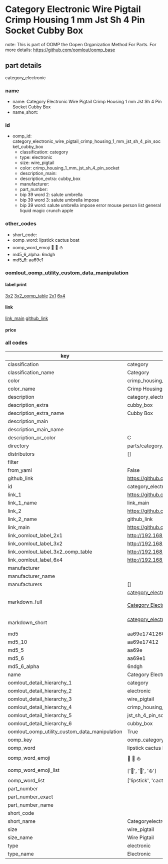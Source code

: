 # Category Electronic Wire Pigtail Crimp Housing 1 mm Jst Sh 4 Pin Socket Cubby Box  

note: This is part of OOMP the Oopen Organization Method For Parts. For more details: https://github.com/oomlout/oomp_base

##  part details



category_electronic

### name
* name: Category Electronic Wire Pigtail Crimp Housing 1 mm Jst Sh 4 Pin Socket Cubby Box
* name_short: 
### id
* oomp_id: category_electronic_wire_pigtail_crimp_housing_1_mm_jst_sh_4_pin_socket_cubby_box
  * classification: category
  * type: electronic
  * size: wire_pigtail
  * color: crimp_housing_1_mm_jst_sh_4_pin_socket
  * description_main: 
  * description_extra: cubby_box
  * manufacturer: 
  * part_number: 
  * bip 39 word 2: salute umbrella
  * bip 39 word 3: salute umbrella impose
  * bip 39 word: salute umbrella impose error mouse person list general liquid magic crunch apple

### other_codes
* short_code: 
* oomp_word: lipstick cactus boat
* oomp_word_emoji :lipstick: :cactus: :boat:
* md5_6_alpha: 6ndgh
* md5_6: aa69e1






### oomlout_oomp_utility_custom_data_manipulation
#### label print
[3x2](http://192.168.1.245:1112/?label=oomp%206ndgh)
[3x2_oomp_table](http://192.168.1.107:1112/?label=oomp%206ndgh)
[2x1](http://192.168.1.242:1112/?label=oomp%206ndgh)
[6x4](http://192.168.1.55:1112/?label=oomp%206ndgh)    

#### link

[link_main](https://github.com/oomlout/oomlout_oomp_current_version_messy/tree/main/parts/category_electronic_wire_pigtail_crimp_housing_1_mm_jst_sh_4_pin_socket_cubby_box) [github_link](https://github.com/oomlout/oomlout_oomp_part_src/tree/main/parts/category_electronic_wire_pigtail_crimp_housing_1_mm_jst_sh_4_pin_socket_cubby_box)                             

#### price







### all codes 
| key | value |  
| --- | --- |  
| classification | category |  
| classification_name | Category |  
| color | crimp_housing_1_mm_jst_sh_4_pin_socket |  
| color_name | Crimp Housing 1 mm Jst Sh 4 Pin Socket |  
| description | category_electronic |  
| description_extra | cubby_box |  
| description_extra_name | Cubby Box |  
| description_main |  |  
| description_main_name |  |  
| description_or_color | C  |  
| directory | parts/category_electronic_wire_pigtail_crimp_housing_1_mm_jst_sh_4_pin_socket_cubby_box |  
| distributors | [] |  
| filter |  |  
| from_yaml | False |  
| github_link | https://github.com/oomlout/oomlout_oomp_part_src/tree/main/parts/category_electronic_wire_pigtail_crimp_housing_1_mm_jst_sh_4_pin_socket_cubby_box |  
| id | category_electronic_wire_pigtail_crimp_housing_1_mm_jst_sh_4_pin_socket_cubby_box |  
| link_1 | https://github.com/oomlout/oomlout_oomp_current_version_messy/tree/main/parts/category_electronic_wire_pigtail_crimp_housing_1_mm_jst_sh_4_pin_socket_cubby_box |  
| link_1_name | link_main |  
| link_2 | https://github.com/oomlout/oomlout_oomp_part_src/tree/main/parts/category_electronic_wire_pigtail_crimp_housing_1_mm_jst_sh_4_pin_socket_cubby_box |  
| link_2_name | github_link |  
| link_main | https://github.com/oomlout/oomlout_oomp_current_version_messy/tree/main/parts/category_electronic_wire_pigtail_crimp_housing_1_mm_jst_sh_4_pin_socket_cubby_box |  
| link_oomlout_label_2x1 | http://192.168.1.242:1112/?label=oomp%206ndgh |  
| link_oomlout_label_3x2 | http://192.168.1.245:1112/?label=oomp%206ndgh |  
| link_oomlout_label_3x2_oomp_table | http://192.168.1.107:1112/?label=oomp%206ndgh |  
| link_oomlout_label_6x4 | http://192.168.1.55:1112/?label=oomp%206ndgh |  
| manufacturer |  |  
| manufacturer_name |  |  
| manufacturers | [] |  
| markdown_full | [category_electronic_wire_pigtail_crimp_housing_1_mm_jst_sh_4_pin_socket_cubby_box](https://github.com/oomlout/oomlout_oomp_current_version_messy/tree/main/parts/category_electronic_wire_pigtail_crimp_housing_1_mm_jst_sh_4_pin_socket_cubby_box)<br>[](https://github.com/oomlout/oomlout_oomp_current_version_messy/tree/main/parts/category_electronic_wire_pigtail_crimp_housing_1_mm_jst_sh_4_pin_socket_cubby_box)<br>[Category Electronic Wire Pigtail Crimp Housing 1 Mm Jst Sh 4 Pin Socket Cubby Box](https://github.com/oomlout/oomlout_oomp_current_version_messy/tree/main/parts/category_electronic_wire_pigtail_crimp_housing_1_mm_jst_sh_4_pin_socket_cubby_box)<br><br> |  
| markdown_short | [category_electronic_wire_pigtail_crimp_housing_1_mm_jst_sh_4_pin_socket_cubby_box](https://github.com/oomlout/oomlout_oomp_current_version_messy/tree/main/parts/category_electronic_wire_pigtail_crimp_housing_1_mm_jst_sh_4_pin_socket_cubby_box)<br><br> |  
| md5 | aa69e1741260d04e8d4854cce3fb0df6 |  
| md5_10 | aa69e17412 |  
| md5_5 | aa69e |  
| md5_6 | aa69e1 |  
| md5_6_alpha | 6ndgh |  
| name | Category Electronic Wire Pigtail Crimp Housing 1 mm Jst Sh 4 Pin Socket Cubby Box |  
| oomlout_detail_hierarchy_1 | category |  
| oomlout_detail_hierarchy_2 | electronic |  
| oomlout_detail_hierarchy_3 | wire_pigtail |  
| oomlout_detail_hierarchy_4 | crimp_housing_1_mm |  
| oomlout_detail_hierarchy_5 | jst_sh_4_pin_socket |  
| oomlout_detail_hierarchy_6 | cubby_box |  
| oomlout_oomp_utility_custom_data_manipulation | True |  
| oomp_key | oomp_category_electronic_wire_pigtail_crimp_housing_1_mm_jst_sh_4_pin_socket_cubby_box |  
| oomp_word | lipstick cactus boat |  
| oomp_word_emoji | :lipstick: :cactus: :boat: |  
| oomp_word_emoji_list | [':lipstick:', ':cactus:', ':boat:'] |  
| oomp_word_list | ['lipstick', 'cactus', 'boat'] |  
| part_number |  |  
| part_number_exact |  |  
| part_number_name |  |  
| short_code |  |  
| short_name | Categoryelectronic |  
| size | wire_pigtail |  
| size_name | Wire Pigtail |  
| type | electronic |  
| type_name | Electronic |  
